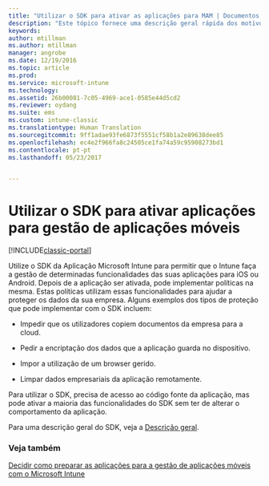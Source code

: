 ```yaml
---
title: "Utilizar o SDK para ativar as aplicações para MAM | Documentos da Microsoft"
description: "Este tópico fornece uma descrição geral rápida dos motivos pelos quais deve utilizar o SDK da Aplicação Intune."
keywords: 
author: mtillman
ms.author: mtillman
manager: angrobe
ms.date: 12/19/2016
ms.topic: article
ms.prod: 
ms.service: microsoft-intune
ms.technology: 
ms.assetid: 26b00081-7c05-4969-ace1-0585e44d5cd2
ms.reviewer: oydang
ms.suite: ems
ms.custom: intune-classic
ms.translationtype: Human Translation
ms.sourcegitcommit: 9ff1adae93fe6873f5551cf58b1a2e89638dee85
ms.openlocfilehash: ec4e2f966fa8c24505ce1fa74a59c95908273bd1
ms.contentlocale: pt-pt
ms.lasthandoff: 05/23/2017


---
```


# <a name="use-the-sdk-to-enable-apps-for-mobile-application-management"></a>Utilizar o SDK para ativar aplicações para gestão de aplicações móveis

[!INCLUDE[classic-portal](../includes/classic-portal.md)]

Utilize o SDK da Aplicação Microsoft Intune para permitir que o Intune faça a gestão de determinadas funcionalidades das suas aplicações para iOS ou Android. Depois de a aplicação ser ativada, pode implementar políticas na mesma. Estas políticas utilizam essas funcionalidades para ajudar a proteger os dados da sua empresa. Alguns exemplos dos tipos de proteção que pode implementar com o SDK incluem:

-   Impedir que os utilizadores copiem documentos da empresa para a cloud.

-   Pedir a encriptação dos dados que a aplicação guarda no dispositivo.

-   Impor a utilização de um browser gerido.

-   Limpar dados empresariais da aplicação remotamente.

Para utilizar o SDK, precisa de acesso ao código fonte da aplicação, mas pode ativar a maioria das funcionalidades do SDK sem ter de alterar o comportamento da aplicação.

Para uma descrição geral do SDK, veja a [Descrição geral](/intune-classic/develop/intune-app-sdk-get-started).

### <a name="see-also"></a>Veja também
[Decidir como preparar as aplicações para a gestão de aplicações móveis com o Microsoft Intune](decide-how-to-prepare-apps-for-mobile-application-management-with-microsoft-intune.md)

